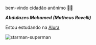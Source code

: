 bem-vindo cidadão anônimo 🫵🤨

***Abdulazes Mohamed (Matheus Rovelli)***

Estou estudando na [Alura](alura.com.br)

![starman-superman](https://github.com/user-attachments/assets/a27adfa7-87e1-4b43-b7fd-aee5148caf55)
